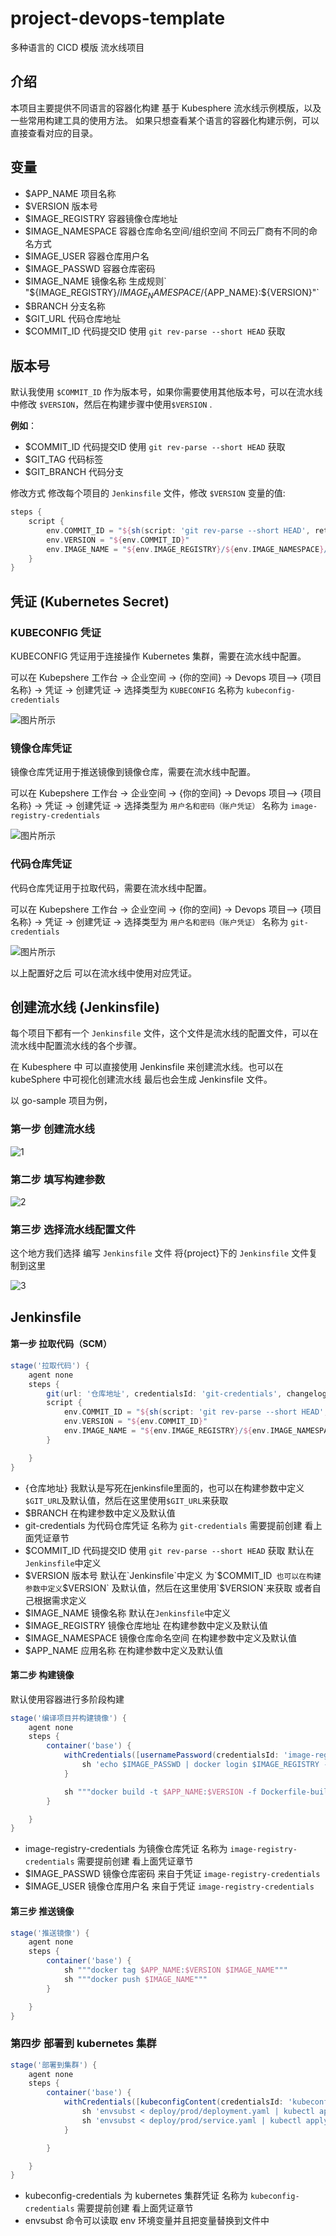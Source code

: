 # project-devops-template

多种语言的 CICD 模版 流水线项目

## 介绍

本项目主要提供不同语言的容器化构建 基于 Kubesphere 流水线示例模版，以及一些常用构建工具的使用方法。
如果只想查看某个语言的容器化构建示例，可以直接查看对应的目录。

## 变量

* $APP_NAME 项目名称
* $VERSION 版本号
* $IMAGE_REGISTRY 容器镜像仓库地址
* $IMAGE_NAMESPACE 容器仓库命名空间/组织空间 不同云厂商有不同的命名方式
* $IMAGE_USER 容器仓库用户名
* $IMAGE_PASSWD 容器仓库密码
* $IMAGE_NAME 镜像名称 生成规则` "${IMAGE_REGISTRY}/${IMAGE_NAMESPACE}/${APP_NAME}:${VERSION}"`
* $BRANCH 分支名称
* $GIT_URL 代码仓库地址
* $COMMIT_ID 代码提交ID 使用 `git rev-parse --short HEAD` 获取

## 版本号

默认我使用 `$COMMIT_ID` 作为版本号，如果你需要使用其他版本号，可以在流水线中修改 `$VERSION`，然后在构建步骤中使用`$VERSION`
.

**例如**：

* $COMMIT_ID 代码提交ID 使用 `git rev-parse --short HEAD` 获取
* $GIT_TAG 代码标签
* $GIT_BRANCH 代码分支

修改方式 修改每个项目的 `Jenkinsfile` 文件，修改 `$VERSION` 变量的值:

```groovy
steps {
    script {
        env.COMMIT_ID = "${sh(script: 'git rev-parse --short HEAD', returnStdout: true).trim()}"
        env.VERSION = "${env.COMMIT_ID}"
        env.IMAGE_NAME = "${env.IMAGE_REGISTRY}/${env.IMAGE_NAMESPACE}/${env.APP_NAME}:${env.VERSION}"
    }
}
```

## 凭证 (Kubernetes Secret)

### KUBECONFIG 凭证

KUBECONFIG 凭证用于连接操作 Kubernetes 集群，需要在流水线中配置。

可以在 Kubepshere 工作台 -> 企业空间 -> {你的空间} -> Devops 项目--> {项目名称} -> 凭证 -> 创建凭证 ->
选择类型为 `KUBECONFIG` 名称为 `kubeconfig-credentials`

![图片所示](./assets/ks-create-secret-kubeconfig.png)

### 镜像仓库凭证

镜像仓库凭证用于推送镜像到镜像仓库，需要在流水线中配置。

可以在 Kubepshere 工作台 -> 企业空间 -> {你的空间} -> Devops 项目--> {项目名称} -> 凭证 -> 创建凭证 ->
选择类型为 `用户名和密码（账户凭证）` 名称为 `image-registry-credentials`

![图片所示](./assets/ks-create-secret-image.png)

### 代码仓库凭证

代码仓库凭证用于拉取代码，需要在流水线中配置。

可以在 Kubepshere 工作台 -> 企业空间 -> {你的空间} -> Devops 项目--> {项目名称} -> 凭证 -> 创建凭证 ->
选择类型为 `用户名和密码（账户凭证）` 名称为 `git-credentials`

![图片所示](./assets/ks-create-secret-git.png)

以上配置好之后 可以在流水线中使用对应凭证。

## 创建流水线 (Jenkinsfile)

每个项目下都有一个 `Jenkinsfile` 文件，这个文件是流水线的配置文件，可以在流水线中配置流水线的各个步骤。

在 Kubesphere 中 可以直接使用 Jenkinsfile 来创建流水线。也可以在 kubeSphere 中可视化创建流水线 最后也会生成 Jenkinsfile
文件。

以 go-sample 项目为例，

### 第一步 创建流水线

![1](./assets/ks-create-project-1.png)

### 第二步 填写构建参数

![2](./assets/ks-create-project-2.png)

### 第三步 选择流水线配置文件

这个地方我们选择 编写 `Jenkinsfile` 文件 将{project}下的 `Jenkinsfile` 文件复制到这里

![3](./assets/ks-create-project-3.png)

## Jenkinsfile

#### 第一步 拉取代码（SCM）

```groovy
stage('拉取代码') {
    agent none
    steps {
        git(url: '仓库地址', credentialsId: 'git-credentials', changelog: true, poll: false, branch: '$BRANCH')
        script {
            env.COMMIT_ID = "${sh(script: 'git rev-parse --short HEAD', returnStdout: true).trim()}"
            env.VERSION = "${env.COMMIT_ID}"
            env.IMAGE_NAME = "${env.IMAGE_REGISTRY}/${env.IMAGE_NAMESPACE}/${env.APP_NAME}:${env.VERSION}"
        }

    }
}
```

* {仓库地址} 我默认是写死在jenkinsfile里面的，也可以在构建参数中定义`$GIT_URL`及默认值，然后在这里使用`$GIT_URL`来获取
* $BRANCH 在构建参数中定义及默认值
* git-credentials 为代码仓库凭证 名称为 `git-credentials` 需要提前创建 看上面凭证章节
* $COMMIT_ID 代码提交ID 使用 `git rev-parse --short HEAD` 获取 默认在`Jenkinsfile`中定义
* $VERSION 版本号 默认在`Jenkinsfile`中定义 为`$COMMIT_ID` 也可以在构建参数中定义`$VERSION`
  及默认值，然后在这里使用`$VERSION`来获取 或者自己根据需求定义
* $IMAGE_NAME 镜像名称 默认在`Jenkinsfile`中定义
* $IMAGE_REGISTRY 镜像仓库地址 在构建参数中定义及默认值
* $IMAGE_NAMESPACE 镜像仓库命名空间 在构建参数中定义及默认值
* $APP_NAME 应用名称 在构建参数中定义及默认值

#### 第二步 构建镜像

默认使用容器进行多阶段构建

```groovy
stage('编译项目并构建镜像') {
    agent none
    steps {
        container('base') {
            withCredentials([usernamePassword(credentialsId: 'image-registry-credentials', passwordVariable: 'IMAGE_PASSWD', usernameVariable: 'IMAGE_USER',)]) {
                sh 'echo $IMAGE_PASSWD | docker login $IMAGE_REGISTRY -u $IMAGE_USER --password-stdin'
            }

            sh """docker build -t $APP_NAME:$VERSION -f Dockerfile-builder ."""
        }

    }
}
```

* image-registry-credentials 为镜像仓库凭证 名称为 `image-registry-credentials` 需要提前创建 看上面凭证章节
* $IMAGE_PASSWD 镜像仓库密码 来自于凭证 `image-registry-credentials`
* $IMAGE_USER 镜像仓库用户名 来自于凭证 `image-registry-credentials`

#### 第三步 推送镜像

```groovy
stage('推送镜像') {
    agent none
    steps {
        container('base') {
            sh """docker tag $APP_NAME:$VERSION $IMAGE_NAME"""
            sh """docker push $IMAGE_NAME"""
        }

    }
}
```

### 第四步 部署到 kubernetes 集群

```groovy
stage('部署到集群') {
    agent none
    steps {
        container('base') {
            withCredentials([kubeconfigContent(credentialsId: 'kubeconfig-credentials', variable: 'KUBECONFIG',)]) {
                sh 'envsubst < deploy/prod/deployment.yaml | kubectl apply -f -'
                sh 'envsubst < deploy/prod/service.yaml | kubectl apply -f -'
            }

        }

    }
}
```

* kubeconfig-credentials 为 kubernetes 集群凭证 名称为 `kubeconfig-credentials` 需要提前创建 看上面凭证章节
* envsubst 命令可以读取 env 环境变量并且把变量替换到文件中